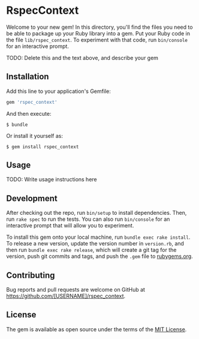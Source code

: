 # RspecContext

Welcome to your new gem! In this directory, you'll find the files you need to be able to package up your Ruby library into a gem. Put your Ruby code in the file `lib/rspec_context`. To experiment with that code, run `bin/console` for an interactive prompt.

TODO: Delete this and the text above, and describe your gem

## Installation

Add this line to your application's Gemfile:

```ruby
gem 'rspec_context'
```

And then execute:

    $ bundle

Or install it yourself as:

    $ gem install rspec_context

## Usage

TODO: Write usage instructions here

## Development

After checking out the repo, run `bin/setup` to install dependencies. Then, run `rake spec` to run the tests. You can also run `bin/console` for an interactive prompt that will allow you to experiment.

To install this gem onto your local machine, run `bundle exec rake install`. To release a new version, update the version number in `version.rb`, and then run `bundle exec rake release`, which will create a git tag for the version, push git commits and tags, and push the `.gem` file to [rubygems.org](https://rubygems.org).

## Contributing

Bug reports and pull requests are welcome on GitHub at https://github.com/[USERNAME]/rspec_context.

## License

The gem is available as open source under the terms of the [MIT License](http://opensource.org/licenses/MIT).
